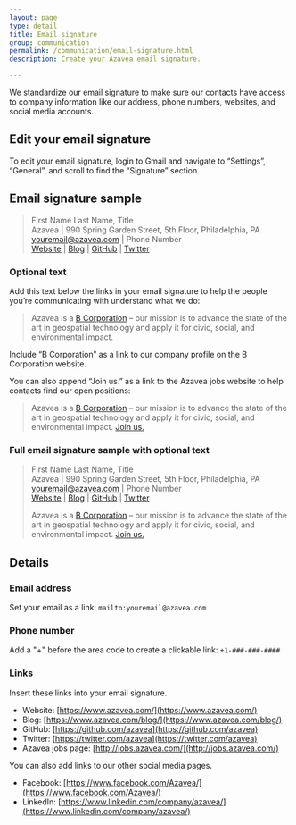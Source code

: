 ```yaml
---
layout: page
type: detail
title: Email signature
group: communication
permalink: /communication/email-signature.html
description: Create your Azavea email signature.

---
```

We standardize our email signature to make sure our contacts have access to company information like our address, phone numbers, websites, and social media accounts.

## Edit your email signature
To edit your email signature, login to Gmail and navigate to “Settings”, “General”, and scroll to find the “Signature” section.

## Email signature sample
> First Name Last Name, Title  
> Azavea &#124; 990 Spring Garden Street, 5th Floor, Philadelphia, PA  
> [youremail@azavea.com](mailto:youremail@azavea.com) &#124; Phone Number  
> [Website](https://www.azavea.com/) &#124; [Blog](https://www.azavea.com/blog/) &#124; [GitHub](https://github.com/azavea) &#124; [Twitter](https://twitter.com/azavea)

### Optional text
Add this text below the links in your email signature to help the people you’re communicating with understand what we do:

> Azavea is a [B Corporation](http://www.bcorporation.net/community/azavea) – our mission is to advance the state of the art in geospatial technology and apply it for civic, social, and environmental impact.

Include “B Corporation” as a link to our company profile on the B Corporation website.

You can also append “Join us.” as a link to the Azavea jobs website to help contacts find our open positions:
> Azavea is a [B Corporation](http://www.bcorporation.net/community/azavea) – our mission is to advance the state of the art in geospatial technology and apply it for civic, social, and environmental impact. [Join us.](http://jobs.azavea.com/)

### Full email signature sample with optional text
> First Name Last Name, Title  
> Azavea &#124; 990 Spring Garden Street, 5th Floor, Philadelphia, PA  
> [youremail@azavea.com](mailto:youremail@azavea.com) &#124; Phone Number  
> [Website](https://www.azavea.com/) &#124; [Blog](https://www.azavea.com/blog/) &#124; [GitHub](https://github.com/azavea) &#124; [Twitter](https://twitter.com/azavea)
>
> Azavea is a [B Corporation](http://www.bcorporation.net/community/azavea) – our mission is to advance the state of the art in geospatial technology and apply it for civic, social, and environmental impact. [Join us.](http://jobs.azavea.com/)

## Details
### Email address
Set your email as a link: `mailto:youremail@azavea.com`

### Phone number
Add a "+" before the area code to create a clickable link: `+1-###-###-####`

### Links
Insert these links into your email signature.

- Website: [https://www.azavea.com/](https://www.azavea.com/)
- Blog: [https://www.azavea.com/blog/](https://www.azavea.com/blog/)
- GitHub: [https://github.com/azavea](https://github.com/azavea)
- Twitter: [https://twitter.com/azavea](https://twitter.com/azavea)
- Azavea jobs page: [http://jobs.azavea.com/](http://jobs.azavea.com/)

You can also add links to our other social media pages.

- Facebook: [https://www.facebook.com/Azavea/](https://www.facebook.com/Azavea/)
- LinkedIn: [https://www.linkedin.com/company/azavea/](https://www.linkedin.com/company/azavea/)
